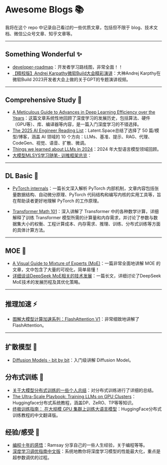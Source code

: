 # Awesome Blogs 📚

我将在这个 repo 中记录自己看过的一些优质文章，包括但不限于 blog、技术文档、微信公众号文章、知乎文章等。

---

## Something Wonderful ✨

- [developer-roadmap](https://github.com/kamranahmedse/developer-roadmap)：开发者学习路线图，非常全面！！
- [【精校版】Andrej Karpathy微软Build大会精彩演讲](https://www.bilibili.com/video/BV1ts4y1T7UH/)：大神Andrej Karpthy在微软Build 2023开发者大会上做的关于GPT的专题演讲视频。

---

## Comprehensive Study 📖

- [A Meticulous Guide to Advances in Deep Learning Efficiency over the Years](https://alexzhang13.github.io/blog/2024/efficient-dl/)：这篇文章系统性地回顾了深度学习的发展历史，包括算法、硬件（GPU等）、库、编译器等内容，是一篇入门深度学习的不错选择。
- [The 2025 AI Engineer Reading List](https://www.latent.space/p/2025-papers)：Latent.Space总结了选择了 50 篇/模型/博客，涵盖 AI 领域的 10 个方向：LLMs、基准、提示、RAG、代理、CodeGen、视觉、语音、扩散、微调。
- [Things we learned about LLMs in 2024](https://simonwillison.net/2024/Dec/31/llms-in-2024/?continueFlag=f625166ef792bb9d445c5e81716c454e)：2024 年大型语言模型领域回顾。
- [大模型MLSYS学习随笔- 训推框架总览](https://zhuanlan.zhihu.com/p/692438094)：

---

## DL Basic 🧠

- [PyTorch internals](http://blog.ezyang.com/2019/05/pytorch-internals/?continueFlag=f625166ef792bb9d445c5e81716c454e)：一篇长文深入解析 PyTorch 内部机制，文章内容包括张量数据结构、自动微分原理、PyTorch 代码结构和编写内核的实用工具等，旨在帮助读者更好地理解 PyTorch 的工作原理。
  
- [Transformer Math 101](https://blog.eleuther.ai/transformer-math/?continueFlag=f625166ef792bb9d445c5e81716c454e)：深入讲解了 Transformer 中的各种数学计算，详细解释了训练 Transformer 模型所需的计算量和内存需求，并讨论了参数与数据集大小的权衡、工程计算成本、内存需求、推理、训练、分布式训练等方面的具体计算方法。

---

## MOE 🤖

- [A Visual Guide to Mixture of Experts (MoE)](newsletter.maartengrootendorst.com/p/a-visual-guide-to-mixture-of-experts)：一篇非常全面地讲解 MOE 的文章，文中包含了大量的可视化，简单易懂！
- [详细谈谈DeepSeek MoE相关的技术发展](https://mp.weixin.qq.com/s/WFJxnTF9fGIIXPA7GQ5V2w)：一篇长文，详细讨论了DeepSeek MoE技术的发展历程及其优化策略。

---

## 推理加速 ⚡

- [图解大模型计算加速系列：FlashAttention V1](https://www.zhihu.com/question/591646269/answer/3309904882?utm_psn=1858655279132069888)：非常细致地讲解了 FlashAttention。

---

## 扩散模型 🌌

- [Diffusion Models - bit by bit](https://lunar-joke-35b.notion.site/Diffusion-Models-bit-by-bit-10fba4b6a3fa80458d16e58036875747)：入门级讲解 Diffusion Model。



## 分布式训练 🚀

- [关于大模型分布式训练的一些个人总结](https://zhuanlan.zhihu.com/p/699021260?utm_psn=1858827910254829569)：对分布式训练进行了详细的总结。
- [The Ultra-Scale Playbook: Training LLMs on GPU Clusters](https://huggingface.co/spaces/nanotron/ultrascale-playbook)：Huggingface分布式系统教程，涵盖DP、ZeRO、TP等等知识。
- [终极训练指南： 在大规模 GPU 集群上训练大语言模型](https://huggingface.co/spaces/Ki-Seki/ultrascale-playbook-zh-cn)：HuggingFace分布式训练教程的中文翻译版。



## 经验/感受 👣

- [编程十年的感悟](https://ramsayleung.github.io/zh/post/2024/%E7%BC%96%E7%A8%8B%E5%8D%81%E5%B9%B4%E7%9A%84%E6%84%9F%E6%82%9F/?continueFlag=f625166ef792bb9d445c5e81716c454e)：Ramsay 分享自己的一些人生经验，关于编程等等。
- [ 深度学习调优指南中文版](https://sourcecode.gitbook.io/ai?continueFlag=db7218f532c52505e06318f0e1982660)：系统地教你将深度学习模型的性能最大化，重点是超参数调优的过程。